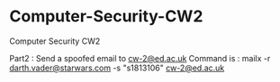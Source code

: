 # Computer-Security-CW2
Computer Security CW2

Part2 : Send a spoofed email to cw-2@ed.ac.uk
Command is : mailx -r darth.vader@starwars.com -s "s1813106" cw-2@ed.ac.uk
